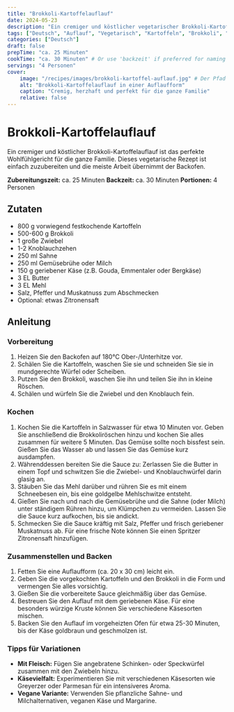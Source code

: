 ```yaml
---
title: "Brokkoli-Kartoffelauflauf"
date: 2024-05-23
description: "Ein cremiger und köstlicher vegetarischer Brokkoli-Kartoffelauflauf. Das perfekte Wohlfühlgericht für die ganze Familie, einfach zuzubereiten."
tags: ["Deutsch", "Auflauf", "Vegetarisch", "Kartoffeln", "Brokkoli", "Hauptgericht", "Familienrezept"]
categories: ["Deutsch"]
draft: false
prepTime: "ca. 25 Minuten"
cookTime: "ca. 30 Minuten" # Or use 'backzeit' if preferred for naming
servings: "4 Personen"
cover:
    image: "/recipes/images/brokkoli-kartoffel-auflauf.jpg" # Der Pfad stimmt, wenn das Bild in /static/images/ liegt
    alt: "Brokkoli-Kartoffelauflauf in einer Auflaufform"
    caption: "Cremig, herzhaft und perfekt für die ganze Familie"
    relative: false
---
```

# Brokkoli-Kartoffelauflauf

Ein cremiger und köstlicher Brokkoli-Kartoffelauflauf ist das perfekte Wohlfühlgericht für die ganze Familie. Dieses vegetarische Rezept ist einfach zuzubereiten und die meiste Arbeit übernimmt der Backofen.

**Zubereitungszeit:** ca. 25 Minuten
**Backzeit:** ca. 30 Minuten
**Portionen:** 4 Personen

## Zutaten

* 800 g vorwiegend festkochende Kartoffeln
* 500-600 g Brokkoli
* 1 große Zwiebel
* 1-2 Knoblauchzehen
* 250 ml Sahne
* 250 ml Gemüsebrühe oder Milch
* 150 g geriebener Käse (z.B. Gouda, Emmentaler oder Bergkäse)
* 3 EL Butter
* 3 EL Mehl
* Salz, Pfeffer und Muskatnuss zum Abschmecken
* Optional: etwas Zitronensaft

## Anleitung

### Vorbereitung

1. Heizen Sie den Backofen auf 180°C Ober-/Unterhitze vor.
2. Schälen Sie die Kartoffeln, waschen Sie sie und schneiden Sie sie in mundgerechte Würfel oder Scheiben.
3. Putzen Sie den Brokkoli, waschen Sie ihn und teilen Sie ihn in kleine Röschen.
4. Schälen und würfeln Sie die Zwiebel und den Knoblauch fein.

### Kochen

1. Kochen Sie die Kartoffeln in Salzwasser für etwa 10 Minuten vor. Geben Sie anschließend die Brokkoliröschen hinzu und kochen Sie alles zusammen für weitere 5 Minuten. Das Gemüse sollte noch bissfest sein. Gießen Sie das Wasser ab und lassen Sie das Gemüse kurz ausdampfen.
2. Währenddessen bereiten Sie die Sauce zu: Zerlassen Sie die Butter in einem Topf und schwitzen Sie die Zwiebel- und Knoblauchwürfel darin glasig an.
3. Stäuben Sie das Mehl darüber und rühren Sie es mit einem Schneebesen ein, bis eine goldgelbe Mehlschwitze entsteht.
4. Gießen Sie nach und nach die Gemüsebrühe und die Sahne (oder Milch) unter ständigem Rühren hinzu, um Klümpchen zu vermeiden. Lassen Sie die Sauce kurz aufkochen, bis sie andickt.
5. Schmecken Sie die Sauce kräftig mit Salz, Pfeffer und frisch geriebener Muskatnuss ab. Für eine frische Note können Sie einen Spritzer Zitronensaft hinzufügen.

### Zusammenstellen und Backen

1. Fetten Sie eine Auflaufform (ca. 20 x 30 cm) leicht ein.
2. Geben Sie die vorgekochten Kartoffeln und den Brokkoli in die Form und vermengen Sie alles vorsichtig.
3. Gießen Sie die vorbereitete Sauce gleichmäßig über das Gemüse.
4. Bestreuen Sie den Auflauf mit dem geriebenen Käse. Für eine besonders würzige Kruste können Sie verschiedene Käsesorten mischen.
5. Backen Sie den Auflauf im vorgeheizten Ofen für etwa 25-30 Minuten, bis der Käse goldbraun und geschmolzen ist.

### Tipps für Variationen

* **Mit Fleisch:** Fügen Sie angebratene Schinken- oder Speckwürfel zusammen mit den Zwiebeln hinzu.
* **Käsevielfalt:** Experimentieren Sie mit verschiedenen Käsesorten wie Greyerzer oder Parmesan für ein intensiveres Aroma.
* **Vegane Variante:** Verwenden Sie pflanzliche Sahne- und Milchalternativen, veganen Käse und Margarine.
